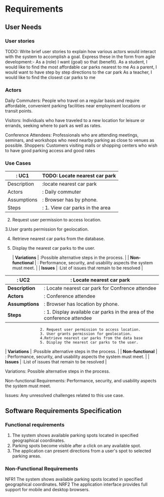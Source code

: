 # Requirements

## User Needs

### User stories
TODO: Write brief user stories to explain how various actors would interact with the system to accomplish a goal.
    Express these in the form from agile development:- As a (role) I want (goal) so that (benefit).
    As a student, I would like to find the most affordable car parks nearest to me 
    As a parent, I would want to have step by step directions to the car park
    As a teacher, I would like to find the closest car parks to me

### Actors
Daily Commuters: People who travel on a regular basis and require affordable, convenient parking facilities near employment locations or transit points.

Visitors: Individuals who have traveled to a new location for leisure or errands, seeking where to park as well as rates.

Conference Attendees: Professionals who are attending meetings, seminars, and workshops who need nearby parking as close to venues as possible. 
Shoppers: Customers visiting malls or shopping centers who wish to have good parking access and good rates

### Use Cases

| : UC1  | TODO: Locate nearest car park | 
| -------------------------------------- | ------------------- |
| Description | :locate nearest car park |
| Actors | : Daily commuter |
| Assumptions | : Browser has by phone.
| Steps | : 1. View car parks in the area  
2. Request user permission to access location.

3.User grants permission for geolocation.

4. Retrieve nearest car parks from the database.

5. Display the nearest car parks to the user.

   | **Variations** | :Possible alternative steps in the process. |
| **Non-functional** | : Performance, security, and usability aspects the system must meet. |
| **Issues** | :List of issues that remain to be resolved |



| : UC2  | : Locate nearest car park | 
| -------------------------------------- | ------------------- |
| **Description** | : Locate nearest car park for Confrence attendee |
| **Actors** | : Conference attendee |
| **Assumptions** | : Browser has location by phone.
| **Steps** | : 1. Display available car parks in the area of the conference attendee
                    2. Request user permission to access location.
                    3. User grants permission for geolocation.
                    4.Retrieve nearest car parks from the data base
                    5. Display the nearest car parks to the user.
| **Variations** | :Possible alternative steps in the process. |
| **Non-functional** | : Performance, security, and usability aspects the system must meet. |
| **Issues** | :List of issues that remain to be resolved |




Variations: Possible alternative steps in the process.


Non-functional Requirements: Performance, security, and usability aspects the system must meet.


Issues: Any unresolved challenges related to this use case.



    








## Software Requirements Specification
### Functional requirements
1. The system shows available parking spots located in specified geographical coordinates.
2. Parking spots become visible after a click on any available spot.
3. The application can present directions from a user's spot to selected parking areas. 



### Non-Functional Requirements

NFR1 The system shows available parking spots located in specified geographical coordinates.
NRF2 The application interface provides full support for mobile and desktop browsers.
